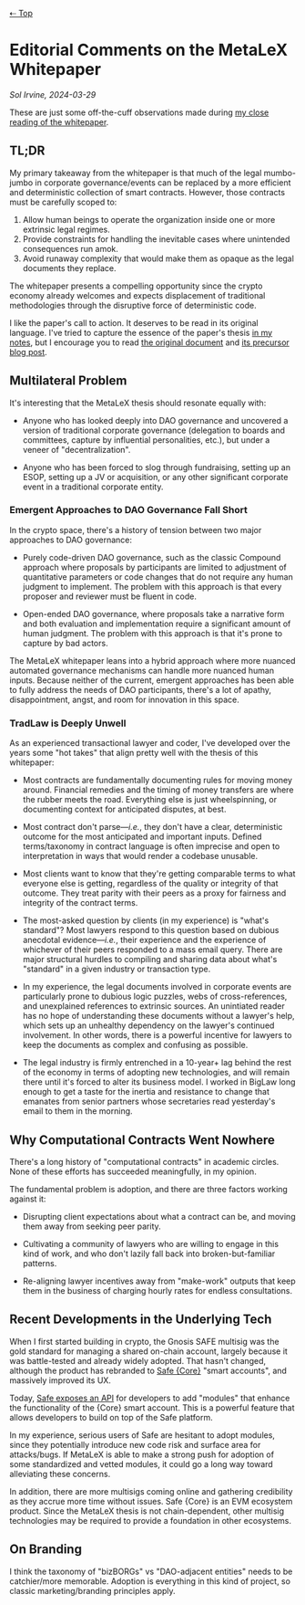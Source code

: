 [⇠ Top](../README.md)

# Editorial Comments on the MetaLeX Whitepaper

_Sol Irvine, 2024-03-29_

These are just some off-the-cuff observations made during [my close reading of the whitepaper](./whitepaper-summary-sli.md). 


## TL;DR

My primary takeaway from the whitepaper is that much of the legal mumbo-jumbo in corporate governance/events can be replaced by a more efficient and deterministic collection of smart contracts. However, those contracts must be carefully scoped to: 

1. Allow human beings to operate the organization inside one or more extrinsic legal regimes.
2. Provide constraints for handling the inevitable cases where unintended consequences run amok.
3. Avoid runaway complexity that would make them as opaque as the legal documents they replace.

The whitepaper presents a compelling opportunity since the crypto economy already welcomes and expects displacement of traditional methodologies through the disruptive force of deterministic code.

I like the paper's call to action. It deserves to be read in its original language. I've tried to capture the essence of the paper's thesis [in my notes](./whitepaper-summary-sli.md), but I encourage you to read [the original document](https://metalex.substack.com/p/the-metalex-whitepaper) and [its precursor blog post](https://delphilabs.medium.com/assimilating-the-borg-a-new-cryptolegal-framework-for-dao-adjacent-entities-569e54a43f83).

## Multilateral Problem

It's interesting that the MetaLeX thesis should resonate equally with:

- Anyone who has looked deeply into DAO governance and uncovered a version of traditional corporate governance (delegation to boards and committees, capture by influential personalities, etc.), but under a veneer of "decentralization".

- Anyone who has been forced to slog through fundraising, setting up an ESOP, setting up a JV or acquisition, or any other significant corporate event in a traditional corporate entity. 

### Emergent Approaches to DAO Governance Fall Short

In the crypto space, there's a history of tension between two major approaches to DAO governance: 

- Purely code-driven DAO governance, such as the classic Compound approach where proposals by participants are limited to adjustment of quantitative parameters or code changes that do not require any human judgment to implement. The problem with this approach is that every proposer and reviewer must be fluent in code.

- Open-ended DAO governance, where proposals take a narrative form and both evaluation and implementation require a significant amount of human judgment. The problem with this approach is that it's prone to capture by bad actors.

The MetaLeX whitepaper leans into a hybrid approach where more nuanced automated governance mechanisms can handle more nuanced human inputs. Because neither of the current, emergent approaches has been able to fully address the needs of DAO participants, there's a lot of apathy, disappointment, angst, and room for innovation in this space.

### TradLaw is Deeply Unwell

As an experienced transactional lawyer and coder, I've developed over the years some "hot takes" that align pretty well with the thesis of this whitepaper:

- Most contracts are fundamentally documenting rules for moving money around. Financial remedies and the timing of money transfers are where the rubber meets the road. Everything else is just wheelspinning, or documenting context for anticipated disputes, at best.

- Most contract don't parse—_i.e._, they don't have a clear, deterministic outcome for the most anticipated and important inputs. Defined terms/taxonomy in contract language is often imprecise and open to interpretation in ways that would render a codebase unusable.

- Most clients want to know that they're getting comparable terms to what everyone else is getting, regardless of the quality or integrity of that outcome. They treat parity with their peers as a proxy for fairness and integrity of the contract terms.

- The most-asked question by clients (in my experience) is "what's standard"? Most lawyers respond to this question based on dubious anecdotal evidence—_i.e._, their experience and the experience of whichever of their peers responded to a mass email query. There are major structural hurdles to compiling and sharing data about what's "standard" in a given industry or transaction type.

- In my experience, the legal documents involved in corporate events are particularly prone to dubious logic puzzles, webs of cross-references, and unexplained references to extrinsic sources. An unintiated reader has no hope of understanding these documents without a lawyer's help, which sets up an unhealthy dependency on the lawyer's continued involvement. In other words, there is a powerful incentive for lawyers to keep the documents as complex and confusing as possible.

- The legal industry is firmly entrenched in a 10-year+ lag behind the rest of the economy in terms of adopting new technologies, and will remain there until it's forced to alter its business model. I worked in BigLaw long enough to get a taste for the inertia and resistance to change that emanates from senior partners whose secretaries read yesterday's email to them in the morning.

## Why Computational Contracts Went Nowhere

There's a long history of "computational contracts" in academic circles. None of these efforts has succeeded meaningfully, in my opinion. 

The fundamental problem is adoption, and there are three factors working against it: 
  
- Disrupting client expectations about what a contract can be, and moving them away from seeking peer parity.

- Cultivating a community of lawyers who are willing to engage in this kind of work, and who don't lazily fall back into broken-but-familiar patterns.

- Re-aligning lawyer incentives away from "make-work" outputs that keep them in the business of charging hourly rates for endless consultations.

## Recent Developments in the Underlying Tech

When I first started building in crypto, the Gnosis SAFE multisig was the gold standard for managing a shared on-chain account, largely because it was battle-tested and already widely adopted. That hasn't changed, although the product has rebranded to [Safe {Core}](https://safe.global/core) "smart accounts", and massively improved its UX.

Today, [Safe exposes an API](https://docs.safe.global/advanced/smart-account-overview) for developers to add "modules" that enhance the functionality of the {Core} smart account. This is a powerful feature that allows developers to build on top of the Safe platform.

In my experience, serious users of Safe are hesitant to adopt modules, since they potentially introduce new code risk and surface area for attacks/bugs. If MetaLeX is able to make a strong push for adoption of some standardized and vetted modules, it could go a long way toward alleviating these concerns.

In addition, there are more multisigs coming online and gathering credibility as they accrue more time without issues. Safe {Core} is an EVM ecosystem product. Since the MetaLeX thesis is not chain-dependent, other multisig technologies may be required to provide a foundation in other ecosystems.

## On Branding

I think the taxonomy of "bizBORGs" vs "DAO-adjacent entities" needs to be catchier/more memorable. Adoption is everything in this kind of project, so classic marketing/branding principles apply.
